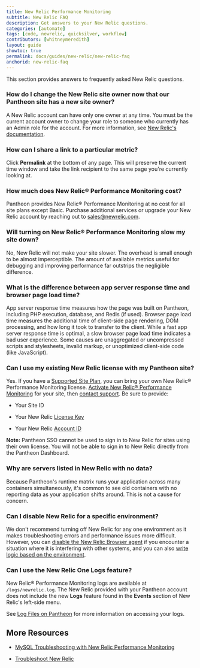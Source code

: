 ```yaml
---
title: New Relic Performance Monitoring
subtitle: New Relic FAQ
description: Get answers to your New Relic questions.
categories: [automate]
tags: [code, newrelic, quicksilver, workflow]
contributors: [whitneymeredith]
layout: guide
showtoc: true
permalink: docs/guides/new-relic/new-relic-faq
anchorid: new-relic-faq
---
```


This section provides answers to frequently asked New Relic questions.

### How do I change the New Relic site owner now that our Pantheon site has a new site owner?

A New Relic account can have only one owner at any time. You must be the current account owner to change your role to someone who currently has an Admin role for the account. For more information, see [New Relic's documentation](https://docs.newrelic.com/docs/accounts-partnerships/accounts/account-billing-usage/change-account-owner).

### How can I share a link to a particular metric?

Click **Permalink** at the bottom of any page.  This will preserve the current time window and take the link recipient to the same page you're currently looking at.

### How much does New Relic&reg; Performance Monitoring cost?

Pantheon provides New Relic&reg; Performance Monitoring at no cost for all site plans except Basic. Purchase additional services or upgrade your New Relic account by reaching out to [sales@newrelic.com](mailto:sales@newrelic.com).

### Will turning on New Relic&reg; Performance Monitoring slow my site down?

No, New Relic will not make your site slower. The overhead is small enough to be almost imperceptible. The amount of available metrics useful for debugging and improving performance far outstrips the negligible difference.

### What is the difference between app server response time and browser page load time?

App server response time measures how the page was built on Pantheon, including PHP execution, database, and Redis (if used). Browser page load time measures the additional time of client-side page rendering, DOM processing, and how long it took to transfer to the client. While a fast app server response time is optimal, a slow browser page load time indicates a bad user experience. Some causes are unaggregated or uncompressed scripts and stylesheets, invalid markup, or unoptimized client-side code (like JavaScript).

### Can I use my existing New Relic license with my Pantheon site?

Yes. If you have a [Supported Site Plan](#supported-site-plans), you can bring your own New Relic&reg; Performance Monitoring license. [Activate New Relic&reg; Performance Monitoring](#activate-new-relic-performance-monitoring) for your site, then [contact support](/guides/support/contact-support/). Be sure to provide:

- Your Site ID

- Your New Relic [License Key](https://docs.newrelic.com/docs/accounts/install-new-relic/account-setup/license-key#finding)

- Your New Relic [Account ID](https://docs.newrelic.com/docs/accounts/install-new-relic/account-setup/account-id#finding)

**Note:** Pantheon SSO cannot be used to sign in to New Relic for sites using their own license. You will not be able to sign in to New Relic directly from the Pantheon Dashboard.

### Why are servers listed in New Relic with no data?

Because Pantheon's runtime matrix runs your application across many containers simultaneously, it's common to see old containers with no reporting data as your application shifts around. This is not a cause for concern.

### Can I disable New Relic for a specific environment?

We don't recommend turning off New Relic for any one environment as it makes troubleshooting errors and performance issues more difficult. However, you can [disable the New Relic Browser agent](#disable-new-relic-browser-monitoring-agent) if you encounter a situation where it is interfering with other systems, and you can also [write logic based on the environment](/wp-config-php/#how-can-i-write-logic-based-on-the-pantheon-server-environment).

### Can I use the New Relic One Logs feature?

New Relic&reg; Performance Monitoring logs are available at `/logs/newrelic.log`. The New Relic provided with your Pantheon account does not include the new **Logs** feature found in the **Events** section of New Relic's left-side menu.

See [Log Files on Pantheon](/logs) for more information on accessing your logs.

## More Resources

-  [MySQL Troubleshooting with New Relic Performance Monitoring](/guides/new-relic/debug-mysql-new-relic)

- [Troubleshoot New Relic](/guides/new-relic/troubleshoot-new-relic)